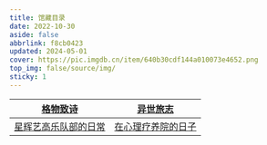 ```yaml
---
title: 馆藏目录
date: 2022-10-30
aside: false
abbrlink: f8cb0423
updated: 2024-05-01
cover: https://pic.imgdb.cn/item/640b30cdf144a010073e4652.png
top_img: false/source/img/
sticky: 1
---
```




|   [格物致诗](https://arrietty-fly.github.io/Book/格物致诗)   |   [异世旅志](https://arrietty-fly.github.io/Book/异世旅志)   |
| :----------------------------------------------------------: | :----------------------------------------------------------: |
| [星辉艺高乐队部的日常](https://arrietty-fly.github.io/Book/星辉艺高乐队部の日常) | [在心理疗养院的日子](https://arrietty-fly.github.io/Book/在心理疗养院的日子) |

